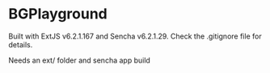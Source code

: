 # BGPlayground

Built with ExtJS v6.2.1.167 and Sencha v6.2.1.29.  Check the .gitignore file for details.

Needs an ext/ folder and sencha app build
